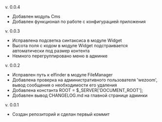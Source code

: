 v. 0.0.4
- Добавлен модуль Cms
- Добавлен функционал по работе с конфигурацией приложения

v. 0.0.3
- Исправлена подсветка синтаксиса в модуле Widget
- Высота поля с кодом в модуле Widget подстраивается автоматически под размер контента
- Немного перегруппировано меню в админке

v. 0.0.2
- Исправлен путь к elfinder в модуле FileManager
- Добавлена проверка на административного пользователя 'wezoom', вывод сообщения о необходимости его удаления
- Добавлена константа ROOT = $_SERVER['DOCUMENT_ROOT'];
- Добавлен вывод CHANGELOG.md на главной странице админки

v. 0.0.1
- Создан репозиторий и сделан первый коммит